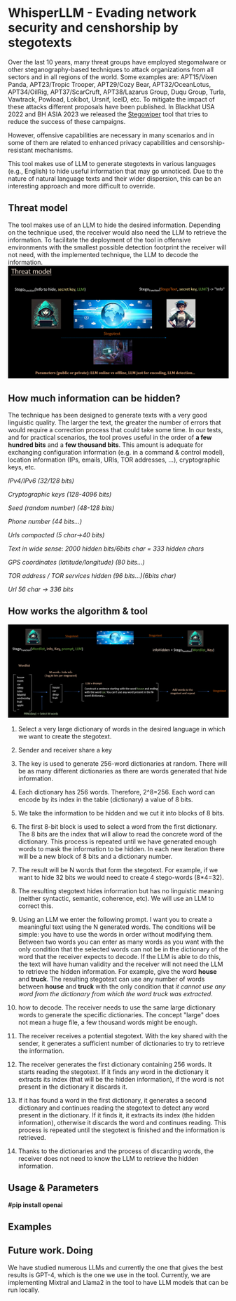 # WhisperLLM - Evading network security and censhorship by stegotexts

Over the last 10 years, many threat groups have employed stegomalware or other steganography-based techniques to attack organizations from all sectors and in all regions of the world. Some examples are: APT15/Vixen Panda, APT23/Tropic Trooper, APT29/Cozy Bear, APT32/OceanLotus, APT34/OilRig, APT37/ScarCruft, APT38/Lazarus Group, Duqu Group, Turla, Vawtrack, Powload, Lokibot, Ursnif, IceID, etc. To mitigate the impact of these attacks different proposals have been published. In Blackhat USA 2022 and BH ASIA 2023 we released the [Stegowiper](https://github.com/mindcrypt/stegowiper) tool that tries to reduce the success of these campaigns.

However, offensive capabilities are necessary in many scenarios and in some of them are related to enhanced privacy capabilities and censorship-resistant mechanisms.

This tool makes use of LLM to generate stegotexts in various languages (e.g., English) to hide useful information that may go unnoticed. Due to the nature of natural language texts and their wider dispersion, this can be an interesting approach and more difficult to override.

## Threat model

The tool makes use of an LLM to hide the desired information. Depending on the technique used, the receiver would also need the LLM to retrieve the information. To facilitate the deployment of the tool in offensive environments with the smallest possible detection footprint the receiver will not need, with the implemented technique, the LLM to decode the information.
![Screenshot](images/image1.png)

## How much information can be hidden?

The technique has been designed to generate texts with a very good linguistic quality. The larger the text, the greater the number of errors that would require a correction process that could take some time. In our tests, and for practical scenarios, the tool proves useful in the order of __a few hundred bits__ and a __few thousand bits__. This amount is adequate for exchanging configuration information (e.g. in a command & control model), location information (IPs, emails, URIs, TOR addresses, ...), cryptographic keys, etc.

_IPv4/IPv6 (32/128 bits)_

_Cryptographic keys (128-4096 bits)_

_Seed (random number) (48-128 bits)_

_Phone number (44 bits...)_

_Urls compacted (5 char->40 bits)_

_Text in wide sense: 2000 hidden bits/6bits char = 333 hidden chars_

_GPS coordinates (latitude/longitude) (80 bits...)_

_TOR address / TOR services hidden (96 bits...)(6bits char)_

_Url 56 char -> 336 bits_

## How works the algorithm & tool

![Screenshot](images/image2.png)

1. Select a very large dictionary of words in the desired language in which we want to create the stegotext.

2. Sender and receiver share a key

3. The key is used to generate 256-word dictionaries at random. There will be as many different dictionaries as there are words generated that hide information.

4. Each dictionary has 256 words. Therefore, 2^8=256. Each word can encode by its index in the table (dictionary) a value of 8 bits.

5. We take the information to be hidden and we cut it into blocks of 8 bits.

6. The first 8-bit block is used to select a word from the first dictionary. The 8 bits are the index that will allow to read the concrete word of the dictionary. This process is repeated until we have generated enough words to mask the information to be hidden. In each new iteration there will be a new block of 8 bits and a dictionary number.

7. The result will be N words that form the stegotext. For example, if we want to hide 32 bits we would need to create 4 stego-words (8*4=32).

8. The resulting stegotext hides information but has no linguistic meaning (neither syntactic, semantic, coherence, etc). We will use an LLM to correct this.

9. Using an LLM we enter the following prompt. I want you to create a meaningful text using the N generated words. The conditions will be simple: you have to use the words in order without modifying them. Between two words you can enter as many words as you want with the only condition that the selected words can not be in the dictionary of the word that the receiver expects to decode. If the LLM is able to do this, the text will have human validity and the receiver will not need the LLM to retrieve the hidden information. For example, give the word __house__ and __truck__. The resulting stegotext can use any number of words between __house__ and __truck__ with the only condition that _it cannot use any word from the dictionary from which the word truck was extracted_.

10. how to decode. The receiver needs to use the same large dictionary words to generate the specific dictionaries. The concept "large" does not mean a huge file, a few thousand words might be enough.

11. The receiver receives a potential stegotext. With the key shared with the sender, it generates a sufficient number of dictionaries to try to retrieve the information.

12. The receiver generates the first dictionary containing 256 words. It starts reading the stegotext. If it finds any word in the dictionary it extracts its index (that will be the hidden information), if the word is not present in the dictionary it discards it.

13. If it has found a word in the first dictionary, it generates a second dictionary and continues reading the stegotext to detect any word present in the dictionary. If it finds it, it extracts its index (the hidden information), otherwise it discards the word and continues reading. This process is repeated until the stegotext is finished and the information is retrieved.

14. Thanks to the dictionaries and the process of discarding words, the receiver does not need to know the LLM to retrieve the hidden information.


## Usage & Parameters

__#pip install openai__

## Examples


## Future work. Doing

We have studied numerous LLMs and currently the one that gives the best results is GPT-4, which is the one we use in the tool. Currently, we are implementing Mixtral and Llama2 in the tool to have LLM models that can be run locally.
